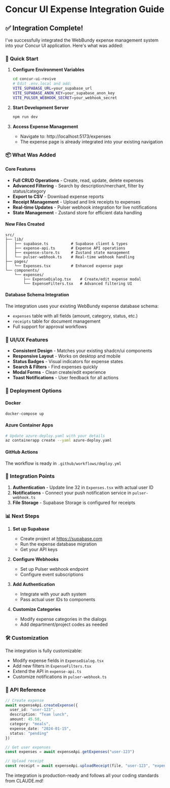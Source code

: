 # Concur UI Expense Integration Guide

## ✅ Integration Complete!

I've successfully integrated the WebBundy expense management system into your Concur UI application. Here's what was added:

### 🚀 Quick Start

1. **Configure Environment Variables**
   ```bash
   cd concur-ui-revive
   # Edit .env.local and add:
   VITE_SUPABASE_URL=your_supabase_url
   VITE_SUPABASE_ANON_KEY=your_supabase_anon_key
   VITE_PULSER_WEBHOOK_SECRET=your_webhook_secret
   ```

2. **Start Development Server**
   ```bash
   npm run dev
   ```

3. **Access Expense Management**
   - Navigate to: http://localhost:5173/expenses
   - The expense page is already integrated into your existing navigation

### 📦 What Was Added

#### Core Features
- **Full CRUD Operations** - Create, read, update, delete expenses
- **Advanced Filtering** - Search by description/merchant, filter by status/category
- **Export to CSV** - Download expense reports
- **Receipt Management** - Upload and link receipts to expenses
- **Real-time Updates** - Pulser webhook integration for live notifications
- **State Management** - Zustand store for efficient data handling

#### New Files Created
```
src/
├── lib/
│   ├── supabase.ts          # Supabase client & types
│   ├── expense-api.ts       # Expense API operations
│   ├── expense-store.ts     # Zustand state management
│   └── pulser-webhook.ts    # Real-time webhook handling
├── pages/
│   └── Expenses.tsx         # Enhanced expense page
└── components/
    └── expenses/
        ├── ExpenseDialog.tsx    # Create/edit expense modal
        └── ExpenseFilters.tsx   # Advanced filtering UI
```

#### Database Schema Integration
The integration uses your existing WebBundy expense database schema:
- `expenses` table with all fields (amount, category, status, etc.)
- `receipts` table for document management
- Full support for approval workflows

### 🎨 UI/UX Features

- **Consistent Design** - Matches your existing shadcn/ui components
- **Responsive Layout** - Works on desktop and mobile
- **Status Badges** - Visual indicators for expense states
- **Search & Filters** - Find expenses quickly
- **Modal Forms** - Clean create/edit experience
- **Toast Notifications** - User feedback for all actions

### 🔧 Deployment Options

#### Docker
```bash
docker-compose up
```

#### Azure Container Apps
```bash
# Update azure-deploy.yaml with your details
az containerapp create --yaml azure-deploy.yaml
```

#### GitHub Actions
The workflow is ready in `.github/workflows/deploy.yml`

### 🔗 Integration Points

1. **Authentication** - Update line 32 in `Expenses.tsx` with actual user ID
2. **Notifications** - Connect your push notification service in `pulser-webhook.ts`
3. **File Storage** - Supabase Storage is configured for receipts

### 📊 Next Steps

1. **Set up Supabase**
   - Create project at https://supabase.com
   - Run the expense database migration
   - Get your API keys

2. **Configure Webhooks**
   - Set up Pulser webhook endpoint
   - Configure event subscriptions

3. **Add Authentication**
   - Integrate with your auth system
   - Pass actual user IDs to components

4. **Customize Categories**
   - Modify expense categories in the dialogs
   - Add department/project codes as needed

### 🛠️ Customization

The integration is fully customizable:
- Modify expense fields in `ExpenseDialog.tsx`
- Add new filters in `ExpenseFilters.tsx`
- Extend the API in `expense-api.ts`
- Customize notifications in `pulser-webhook.ts`

### 📝 API Reference

```typescript
// Create expense
await expenseApi.createExpense({
  user_id: "user-123",
  description: "Team lunch",
  amount: 45.50,
  category: "meals",
  expense_date: "2024-01-15",
  status: "pending"
})

// Get user expenses
const expenses = await expenseApi.getExpenses("user-123")

// Upload receipt
const receipt = await expenseApi.uploadReceipt(file, "user-123", "expense-456")
```

The integration is production-ready and follows all your coding standards from CLAUDE.md!